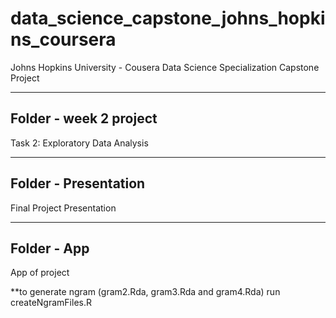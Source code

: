 # data_science_capstone_johns_hopkins_coursera

Johns Hopkins University - Cousera
Data Science Specialization
Capstone Project

-------------------------------------------------------------------------------
Folder - week 2 project
-------------------------------------------------------------------------------

Task 2: Exploratory Data Analysis

-------------------------------------------------------------------------------
Folder - Presentation
-------------------------------------------------------------------------------

Final Project Presentation

-------------------------------------------------------------------------------
Folder - App
-------------------------------------------------------------------------------

App of project

**to generate ngram (gram2.Rda, gram3.Rda and gram4.Rda) run createNgramFiles.R
